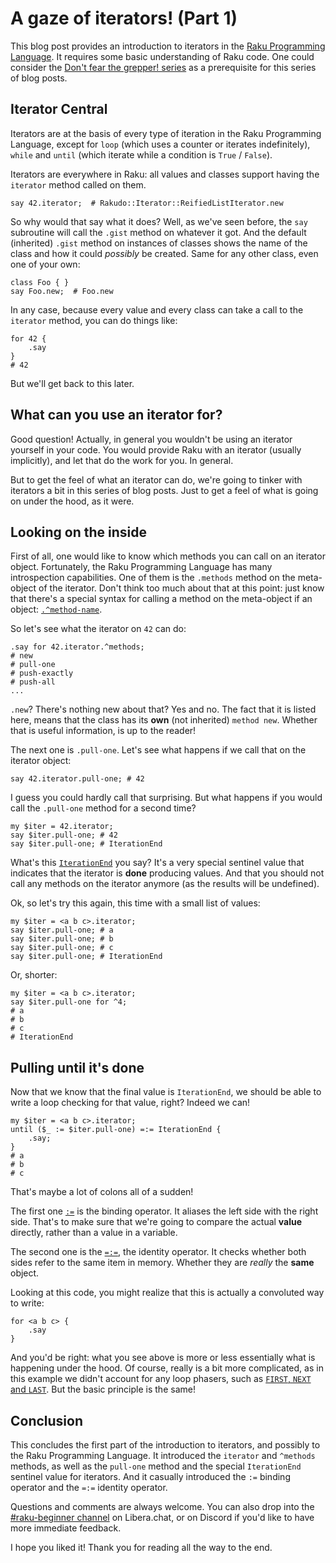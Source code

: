 # A gaze of iterators! (Part 1)

This blog post provides an introduction to iterators in the [Raku Programming Language](https://raku.org).  It requires some basic understanding of Raku code.  One could consider the [Don't fear the grepper! series](https://dev.to/lizmat/dont-fear-the-grepper-1-1k3e) as a prerequisite for this series of blog posts.

## Iterator Central

Iterators are at the basis of every type of iteration in the Raku Programming Language, except for `loop` (which uses a counter or iterates indefinitely), `while` and `until` (which iterate while a condition is `True` / `False`).

Iterators are everywhere in Raku: all values and classes support having the `iterator` method called on them.
```
say 42.iterator;  # Rakudo::Iterator::ReifiedListIterator.new
```
So why would that say what it does?  Well, as we've seen before, the `say` subroutine will call the `.gist` method on whatever it got.  And the default (inherited) `.gist` method on instances of classes shows the name of the class and how it could *possibly* be created.  Same for any other class, even one of your own:
```
class Foo { }
say Foo.new;  # Foo.new
```
In any case, because every value and every class can take a call to the `iterator` method, you can do things like:
```
for 42 {
    .say
}
# 42
```
But we'll get back to this later.

## What can you use an iterator for?

Good question!  Actually, in general you wouldn't be using an iterator yourself in your code.  You would provide Raku with an iterator (usually implicitly), and let that do the work for you.  In general.

But to get the feel of what an iterator can do, we're going to tinker with iterators a bit in this series of blog posts.  Just to get a feel of what is going on under the hood, as it were.

## Looking on the inside

First of all, one would like to know which methods you can call on an iterator object.  Fortunately, the Raku Programming Language has many introspection capabilities.  One of them is the `.methods` method on the meta-object of the iterator.  Don't think too much about that at this point: just know that there's a special syntax for calling a method on the meta-object if an object: [`.^method-name`](https://docs.raku.org/language/operators#methodop_.^).

So let's see what the iterator on `42` can do:
```
.say for 42.iterator.^methods;
# new
# pull-one
# push-exactly
# push-all
...
```
`.new`?  There's nothing new about that?  Yes and no.  The fact that it is listed here, means that the class has its **own** (not inherited) `method new`.  Whether that is useful information, is up to the reader!

The next one is `.pull-one`.  Let's see what happens if we call that on the iterator object:
```
say 42.iterator.pull-one; # 42
```
I guess you could hardly call that surprising.  But what happens if you would call the `.pull-one` method for a second time?
```
my $iter = 42.iterator;
say $iter.pull-one; # 42
say $iter.pull-one; # IterationEnd
```
What's this [`IterationEnd`](https://docs.raku.org/type/Iterator#index-entry-IterationEnd) you say?  It's a very special sentinel value that indicates that the iterator is **done** producing values.  And that you should not call any methods on the iterator anymore (as the results will be undefined).

Ok, so let's try this again, this time with a small list of values:
```
my $iter = <a b c>.iterator;
say $iter.pull-one; # a
say $iter.pull-one; # b
say $iter.pull-one; # c
say $iter.pull-one; # IterationEnd
```
Or, shorter:
```
my $iter = <a b c>.iterator;
say $iter.pull-one for ^4;
# a
# b
# c
# IterationEnd
```

## Pulling until it's done

Now that we know that the final value is `IterationEnd`, we should be able to write a loop checking for that value, right?  Indeed we can!
```
my $iter = <a b c>.iterator;
until ($_ := $iter.pull-one) =:= IterationEnd {
    .say;
}
# a
# b
# c
```
That's maybe a lot of colons all of a sudden!

The first one [`:=`](https://docs.raku.org/routine/:=) is the binding operator.  It aliases the left side with the right side.  That's to make sure that we're going to compare the actual **value** directly, rather than a value in a variable.

The second one is the [`=:=`](https://docs.raku.org/routine/=:=), the identity operator.  It checks whether both sides refer to the same item in memory.  Whether they are *really* the **same** object.

Looking at this code, you might realize that this is actually a convoluted way to write:
```
for <a b c> {
    .say
}
```
And you'd be right: what you see above is more or less essentially what is happening under the hood.  Of course, really is a bit more complicated, as in this example we didn't account for any loop phasers, such as [`FIRST`, `NEXT` and `LAST`](https://docs.raku.org/language/phasers#index-entry-Phasers__FIRST-FIRST).  But the basic principle is the same!

## Conclusion

This concludes the first part of the introduction to iterators, and possibly to the Raku Programming Language.  It introduced the `iterator` and `^methods` methods, as well as the `pull-one` method and the special `IterationEnd` sentinel value for iterators.  And it casually introduced the `:=` binding operator and the `=:=` identity operator.

Questions and comments are always welcome.  You can also drop into the [#raku-beginner channel](https://web.libera.chat/?channel=#raku-beginner) on Libera.chat, or on Discord if you'd like to have more immediate feedback.

I hope you liked it!  Thank you for reading all the way to the end.
